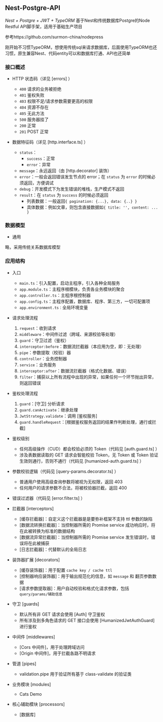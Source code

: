 ## Nest-Postgre-API

*Nest + Postgre + JWT + TypeORM* 基于Nest和传统数据库Postgre的Node Restful API脚手架，适用于基础生产项目

参考https://github.com/surmon-china/nodepress

刚开始不习惯TypeORM，想使用传统sql来请求数据库，后面使用TypeORM也还习惯，原生兼容Nest、代码entity可以和数据库打通、API也还简单
### 接口概述

- HTTP 状态码（详见 [errors] ）

  - `400` 请求的业务被拒绝
  - `401` 鉴权失败
  - `403` 权限不足/请求参数需要更高的权限
  - `404` 资源不存在
  - `405` 无此方法
  - `500` 服务器挂了
  - `200` 正常
  - `201` POST 正常

- 数据特征码（详见 [http.interface.ts] ）
  - `status`：
    - `success`：正常
    - `error`：异常
  - `message`：永远返回（由 [http.decorator] 装饰）
  - `error`：一般会返回错误发生节点的 error；在 `status` 为 `error` 的时候必须返回，方便调试
  - `debug`：开发模式下为发生错误的堆栈，生产模式不返回
  - `result`：在 `status` 为 `success` 的时候必须返回
    - 列表数据：一般返回`{ pagination: {...}, data: {..} }`
    - 具体数据：例如文章，则包含直接数据如`{ title: '', content: ... }`

### 数据模型

- 通用

略，采用传统关系数据库模型

### 应用结构

- 入口

  - `main.ts`：引入配置，启动主程序，引入各种全局服务
  - `app.module.ts`：主程序根模块，负责各业务模块的聚合
  - `app.controller.ts`：主程序根控制器
  - `app.config.ts`：主程序配置，数据库、程序、第三方，一切可配置项
  - `app.environment.ts：`全局环境变量

- 请求处理流程

  1. `request`：收到请求
  2. `middleware`：中间件过滤（跨域、来源校验等处理）
  3. `guard`：守卫过滤（鉴权）
  4. `interceptor:before`：数据流拦截器（本应用为空，即：无处理）
  5. `pipe`：参数提取（校验）器
  6. `controller`：业务控制器
  7. `service`：业务服务
  8. `interceptor:after`：数据流拦截器（格式化数据、错误）
  9. `filter`：捕获以上所有流程中出现的异常，如果任何一个环节抛出异常，则返回错误

- 鉴权处理流程

  1. `guard`：[守卫] 分析请求
  2. `guard.canActivate`：继承处理
  3. `JwtStrategy.validate`：调用 [鉴权服务]
  4. `guard.handleRequest`：[根据鉴权服务返回的结果作判断处理，通行或拦截]

- 鉴权级别

  - 任何高级操作（CUD）都会校验必须的 Token（代码见 [auth.guard.ts] ）
  - 涉及表数据读取的 GET 请求会智能校验 Token，无 Token 或 Token 验证生效则通行，否则不通行（代码见 [humanized-auth.guard.ts] ）

- 参数校验逻辑（代码见 [query-params.decorator.ts] ）

  - 普通用户使用高级查询参数将被视为无权限，返回 403
  - 任何用户的请求参数不合法，将被校验器拦截，返回 400

- 错误过滤器（代码见 [error.filter.ts] ）

- 拦截器 [interceptors]

  - [缓存拦截器]：自定义这个拦截器是是要弥补框架不支持 ttl 参数的缺陷
  - [数据流转换拦截器]：当控制器所需的 Promise service 成功响应时，将在此被转换为标准的数据结构
  - [数据流异常拦截器]：当控制器所需的 Promise service 发生错误时，错误将在此被捕获
  - [日志拦截器]：代替默认的全局日志

- 装饰器扩展 [decorators]

  - [缓存装饰器]：用于配置 `cache key / cache ttl`
  - [控制器响应装饰器]：用于输出规范化的信息，如 `message` 和 翻页参数数据
  - [请求参数提取器]：用户自动校验和格式化请求参数，包括 `query/params/辅助信息`

- 守卫 [guards]

  - 默认所有非 GET 请求会使用 [Auth] 守卫鉴权
  - 所有涉及到多角色请求的 GET 接口会使用 [HumanizedJwtAuthGuard] 进行鉴权

- 中间件 [middlewares]

  - [Cors 中间件]，用于处理跨域访问
  - [Origin 中间件]，用于拦截各路不明请求

- 管道 [pipes]

  - validation.pipe 用于验证所有基于 class-validate 的验证类

- 业务模块 [modules]

  - Cats Demo

- 核心辅助模块 [processors]
  - [数据库]
    <!-- - 连接数据库和异常自动重试
  - [缓存 / Redis]
    - 基本的缓存数据 Set、Get
    - 扩展的 [Promise 工作模式](https://github.com/surmon-china/nodepress/blob/main/src/processors/cache/cache.service.ts#L99)（双向同步/被动更新）
    - 扩展的 [Interval 工作模式](https://github.com/surmon-china/nodepress/blob/main/src/processors/cache/cache.service.ts#L138)（超时更新/定时更新）
  - [辅助 / Helper](https://github.com/surmon-china/nodepress/blob/main/src/processors/helper)
    - [搜索引擎实时更新服务](https://github.com/surmon-china/nodepress/blob/main/src/processors/helper/helper.service.seo.ts)：根据入参主动提交搜索引擎收录，支持百度、Google 服务；分别会在动态数据 进行 CUD 的时候调用对应方法
    - [评论过滤服务](https://github.com/surmon-china/nodepress/blob/main/src/processors/helper/helper.service.akismet.ts)：使用 akismet 过滤 spam；暴露三个方法：校验 spam、提交 spam、提交 ham
    - [邮件服务](https://github.com/surmon-china/nodepress/blob/main/src/processors/helper/helper.service.email.ts)：根据入参发送邮件；程序启动时会自动校验客户端有效性，校验成功则根据入参发送邮件
    - [IP 地理查询服务](https://github.com/surmon-china/nodepress/blob/main/src/processors/helper/helper.service.ip.ts)：根据入参查询 IP 物理位置；控制器内优先使用阿里云 IP 查询服务，当服务无效，~~使用本地 GEO 库查询~~，使用 ip.cn 等备用方案
    - [第三方云存储服务](https://github.com/surmon-china/nodepress/blob/main/src/processors/helper/helper.service.oss.ts)：生成云存储上传 Token（目前服务为 Aliyun OSS），后期可以添加 SDK 的更多支持，比如管理文件
    - Google 证书（鉴权）服务：用于生成各 Google 应用的服务端证书 -->


#### Google Indexing API

- [完整的配置流程文档](https://developers.google.com/search/apis/indexing-api/v3/quickstart)
- 「 统计用户的所有者角色 」添加页面 [在这里](https://www.google.com/webmains/verification/details?hl=zh-CN&domain=<xxx.com>)，而非 [新版的](https://search.google.com/search-console/users?resource_id=<xxx.com>)

#### Google Auth

- OAuth 2.0 客户端 ID、服务帐号密钥 都是 OAuth 授权类型
- [Auth 申请及管理页面](https://console.developers.google.com/apis/credentials)

#### Google Analytics Embed API

- [完整文档](https://developers.google.com/analytics/devguides/reporting/embed/v1/)
- [完整示例](https://ga-dev-tools.appspot.com/embed-api/)
- [服务端签发 token 鉴权示例](https://ga-dev-tools.appspot.com/embed-api/server-side-authorization/)
- [客户端 API 文档](https://developers.google.com/analytics/devguides/reporting/embed/v1/core-methods-reference)
- [将服务账户添加为 GA 的数据阅读者操作页面](https://marketingplatform.google.com/home/accounts)

## Development Setup

```bash
# 安装
$ yarn

# 开发
$ yarn start:dev

# 测试
$ yarn lint
$ yarn test
$ yarn test:e2e
$ yarn test:cov
$ yarn test:watch

# 构建
$ yarn build

# 生产环境运行
$ yarn start:prod

# 更新 GEO IP 库数据
$ yarn update-geo-db
```
